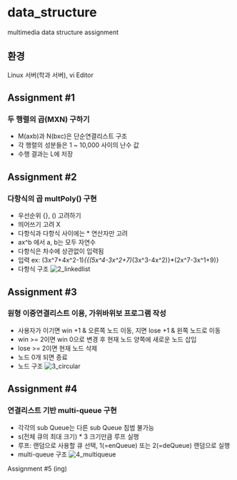 # data_structure
multimedia data structure assignment

## 환경
Linux 서버(학과 서버), vi Editor   

## Assignment #1
### 두 행렬의 곱(MXN) 구하기
- M(axb)과 N(bxc)은 단순연결리스트 구조
- 각 행렬의 성분들은 1 ~ 10,000 사이의 난수 값
- 수행 결과는 L에 저장   

## Assignment #2
### 다항식의 곱 multPoly() 구현 
- 우선순위 {}, () 고려하기
- 띄어쓰기 고려 X
- 다항식과 다항식 사이에는 * 연산자만 고려
- ax^b 에서 a, b는 모두 자연수
- 다항식은 차수에 상관없이 입력됨
- 입력 ex: (3x^7+4x^2-1)*{{(5x^4-3x^2+7)*(3x^3-4x^2)}*(2x^7-3x^1+9)}
- 다항식 구조
![2_linkedlist](https://user-images.githubusercontent.com/67675422/120058213-53dadb00-c084-11eb-9cc0-e19b59981b8e.jpg)
   
## Assignment #3
### 원형 이중연결리스트 이용, 가위바위보 프로그램 작성
- 사용자가 이기면 win +1 & 오른쪽 노드 이동, 지면 lose +1 & 왼쪽 노드로 이동
- win >= 2이면 win 0으로 변경 후 현재 노드 양쪽에 새로운 노드 삽입
- lose >= 2이면 현재 노드 삭제
- 노드 0개 되면 종료
- 노드 구조
![3_circular](https://user-images.githubusercontent.com/67675422/120058522-61916000-c086-11eb-83f1-0fe00bb980ab.jpg)
   
## Assignment #4
### 연결리스트 기반 multi-queue 구현
- 각각의 sub Queue는 다른 sub Queue 침범 불가능
- s(전체 큐의 최대 크기) * 3 크기만큼 루프 실행
- 루프: 랜덤으로 사용할 큐 선택, 1(=enQueue) 또는 2(=deQueue) 랜덤으로 실행
- multi-queue 구조
![4_multiqueue](https://user-images.githubusercontent.com/67675422/120058582-e9776a00-c086-11eb-8334-6b9e77c0422c.jpg)
   
Assignment #5 (ing)
